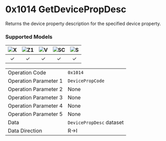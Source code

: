 # 0x1014 GetDevicePropDesc

Returns the device property description for the specified device property.  

### Supported Models
| ![X](https://img.shields.io/badge/X-purple) | ![Z1](https://img.shields.io/badge/Z1-blue) | ![V](https://img.shields.io/badge/V-green) | ![SC](https://img.shields.io/badge/SC-orange) | ![S](https://img.shields.io/badge/S-red) |
|:-:|:-:|:-:|:-:|:-:|
| ✓ | ✓ | ✓ | ✓ | ✓ |

| | |
|:--|:--|
| Operation Code | `0x1014` |
| Operation Parameter 1 | `DevicePropCode` |
| Operation Parameter 2 | None |
| Operation Parameter 3 | None |
| Operation Parameter 4 | None |
| Operation Parameter 5 | None |
| Data | `DevicePropDesc` dataset |
| Data Direction | R->I |
